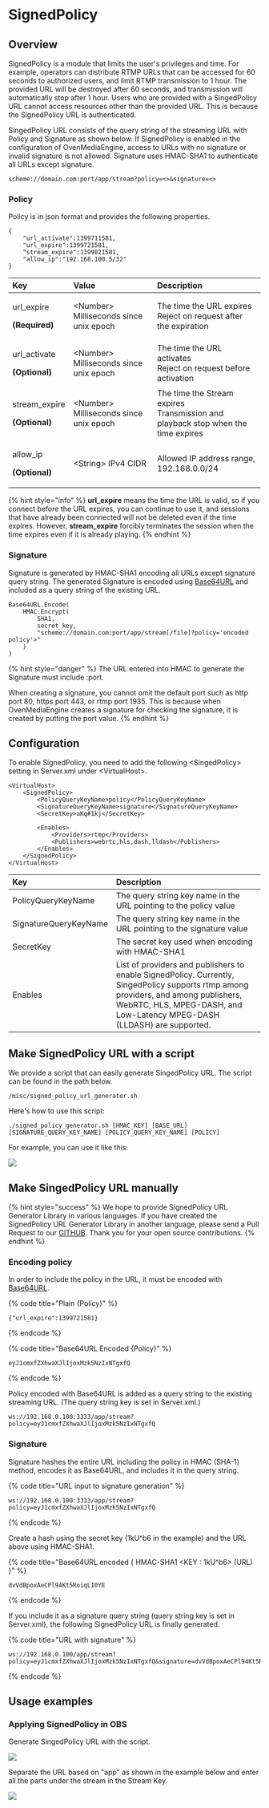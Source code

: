 # SignedPolicy

## Overview

SignedPolicy is a module that limits the user's privileges and time. For example, operators can distribute RTMP URLs that can be accessed for 60 seconds to authorized users, and limit RTMP transmission to 1 hour. The provided URL will be destroyed after 60 seconds, and transmission will automatically stop after 1 hour. Users who are provided with a SingedPolicy URL cannot access resources other than the provided URL. This is because the SignedPolicy URL is authenticated.

SingedPolicy URL consists of the query string of the streaming URL with Policy and Signature as shown below. If SignedPolicy is enabled in the configuration of OvenMediaEngine, access to URLs with no signature or invalid signature is not allowed. Signature uses HMAC-SHA1 to authenticate all URLs except signature.

```text
scheme://domain.com:port/app/stream?policy=<>&signature=<>
```

### Policy

Policy is in json format and provides the following properties.

```text
{
	"url_activate":1399711581,									
	"url_expire":1399721581,									
	"stream_expire":1399821581,									
	"allow_ip":"192.168.100.5/32"
}
```

<table>
  <thead>
    <tr>
      <th style="text-align:left">Key</th>
      <th style="text-align:left">Value</th>
      <th style="text-align:left">Description</th>
    </tr>
  </thead>
  <tbody>
    <tr>
      <td style="text-align:left">
        <p>url_expire</p>
        <p><b>(Required)</b>
        </p>
      </td>
      <td style="text-align:left">&lt;Number&gt; Milliseconds since unix epoch</td>
      <td style="text-align:left">The time the URL expires
        <br />Reject on request after the expiration</td>
    </tr>
    <tr>
      <td style="text-align:left">
        <p>url_activate</p>
        <p><b>(Optional)</b>
        </p>
      </td>
      <td style="text-align:left">&lt;Number&gt; Milliseconds since unix epoch</td>
      <td style="text-align:left">The time the URL activates
        <br />Reject on request before activation</td>
    </tr>
    <tr>
      <td style="text-align:left">
        <p>stream_expire</p>
        <p><b>(Optional)</b>
        </p>
      </td>
      <td style="text-align:left">&lt;Number&gt; Milliseconds since unix epoch</td>
      <td style="text-align:left">The time the Stream expires
        <br />Transmission and playback stop when the time expires</td>
    </tr>
    <tr>
      <td style="text-align:left">
        <p>allow_ip</p>
        <p><b>(Optional)</b>
        </p>
      </td>
      <td style="text-align:left">&lt;String&gt; IPv4 CIDR</td>
      <td style="text-align:left">Allowed IP address range, 192.168.0.0/24</td>
    </tr>
  </tbody>
</table>

{% hint style="info" %}
**url\_expire** means the time the URL is valid, so if you connect before the URL expires, you can continue to use it, and sessions that have already been connected will not be deleted even if the time expires. However, **stream\_expire** forcibly terminates the session when the time expires even if it is already playing.
{% endhint %}

### Signature

Signature is generated by HMAC-SHA1 encoding all URLs except signature query string. The generated Signature is encoded using [Base64URL](https://tools.ietf.org/html/rfc4648#section-5) and included as a query string of the existing URL.

```text
Base64URL.Encode(
    HMAC.Encrypt(
        SHA1, 
        secret_key, 
        "scheme://domain.com:port/app/stream[/file]?policy='encoded policy'>"
    )
)
```

{% hint style="danger" %}
The URL entered into HMAC to generate the Signature must include :port. 

When creating a signature, you cannot omit the default port such as http port 80, https port 443, or rtmp port 1935. This is because when OvenMediaEngine creates a signature for checking the signature, it is created by putting the port value.
{% endhint %}

## Configuration

To enable SignedPolicy, you need to add the following &lt;SingedPolicy&gt; setting in Server.xml under &lt;VirtualHost&gt;.

```text
<VirtualHost>
	<SignedPolicy>
		<PolicyQueryKeyName>policy</PolicyQueryKeyName>
		<SignatureQueryKeyName>signature</SignatureQueryKeyName>
		<SecretKey>aKq#1kj</SecretKey>
		
		<Enables>
			<Providers>rtmp</Providers>
			<Publishers>webrtc,hls,dash,lldash</Publishers>
		</Enables>
	</SignedPolicy>
</VirtualHost>
```

| Key | Description |
| :--- | :--- |
| PolicyQueryKeyName | The query string key name in the URL pointing to the policy value |
| SignatureQueryKeyName | The query string key name in the URL pointing to the signature value |
| SecretKey | The secret key used when encoding with HMAC-SHA1 |
| Enables | List of providers and publishers to enable SignedPolicy. Currently, SingedPolicy supports rtmp among providers, and among publishers, WebRTC, HLS, MPEG-DASH, and Low-Latency MPEG-DASH \(LLDASH\) are supported. |

## Make SignedPolicy URL with a script

We provide a script that can easily generate SingedPolicy URL. The script can be found in the path below.

```text
/misc/signed_policy_url_generator.sh
```

Here's how to use this script:

```text
./signed_policy_generator.sh [HMAC_KEY] [BASE_URL] [SIGNATURE_QUERY_KEY_NAME] [POLICY_QUERY_KEY_NAME] [POLICY]
```

For example, you can use it like this:

![](.gitbook/assets/image%20%2817%29.png)

## Make SingedPolicy URL manually

{% hint style="success" %}
We hope to provide SignedPolicy URL Generator Library in various languages. If you have created the SignedPolicy URL Generator Library in another language, please send a Pull Request to our [GITHUB](https://github.com/AirenSoft/OvenMediaEngine/pulls). Thank you for your open source contributions.
{% endhint %}

### Encoding policy

In order to include the policy in the URL, it must be encoded with [Base64URL](https://tools.ietf.org/html/rfc4648#section-5).

{% code title="Plain {Policy}" %}
```text
{"url_expire":1399721581}
```
{% endcode %}

{% code title="Base64URL Encoded {Policy}" %}
```text
eyJ1cmxfZXhwaXJlIjoxMzk5NzIxNTgxfQ
```
{% endcode %}

Policy encoded with Base64URL is added as a query string to the existing streaming URL. \(The query string key is set in Server.xml.\)

```
ws://192.168.0.100:3333/app/stream?policy=eyJ1cmxfZXhwaXJlIjoxMzk5NzIxNTgxfQ
```

### Signature

Signature hashes the entire URL including the policy in HMAC \(SHA-1\) method, encodes it as Base64URL, and includes it in the query string.

{% code title="URL input to signature generation" %}
```text
ws://192.168.0.100:3333/app/stream?policy=eyJ1cmxfZXhwaXJlIjoxMzk5NzIxNTgxfQ
```
{% endcode %}

Create a hash using the secret key \(1kU^b6 in the example\) and the URL above using HMAC-SHA1.

{% code title="Base64URL encoded { HMAC-SHA1 <KEY : 1kU^b6> \(URL\) }" %}
```text
dvVdBpoxAeCPl94Kt5RoiqLI0YE
```
{% endcode %}

If you include it as a signature query string \(query string key is set in Server.xml\), the following SignedPolicy URL is finally generated.

{% code title="URL with signature" %}
```text
ws://192.168.0.100/app/stream?policy=eyJ1cmxfZXhwaXJlIjoxMzk5NzIxNTgxfQ&signature=dvVdBpoxAeCPl94Kt5RoiqLI0YE
```
{% endcode %}

## Usage examples

### Applying SignedPolicy in OBS

Generate SingedPolicy URL with the script. 

![](.gitbook/assets/image%20%2823%29.png)

Separate the URL based on "app" as shown in the example below and enter all the parts under the stream in the Stream Key.

![](.gitbook/assets/image%20%2825%29.png)

